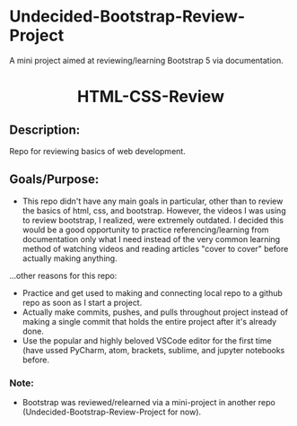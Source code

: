 # Undecided-Bootstrap-Review-Project
A mini project aimed at reviewing/learning Bootstrap 5 via documentation.


<h1 align="center">HTML-CSS-Review</h1>


<h2>Description:</h2>

Repo for reviewing basics of web development.


<h2>Goals/Purpose:</h2>

- This repo didn't have any main goals in particular, other than to review the basics of html, css, 
and bootstrap. However, the videos I was using to review bootstrap, I realized, were extremely outdated. 
I decided this would be a good opportunity to practice referencing/learning from documentation only 
what I need instead of the very common learning method of watching videos and reading articles "cover 
to cover" before actually making anything.

...other reasons for this repo:
- Practice and get used to making and connecting local repo to a github repo as soon as I start a project.
- Actually make commits, pushes, and pulls throughout project instead of making a single commit that 
holds the entire project after it's already done.
- Use the popular and highly beloved VSCode editor for the first time (have ussed PyCharm, atom, brackets, 
sublime, and jupyter notebooks before.


<h3>Note:</h3>

- Bootstrap was reviewed/relearned via a mini-project in another repo (Undecided-Bootstrap-Review-Project for now).
